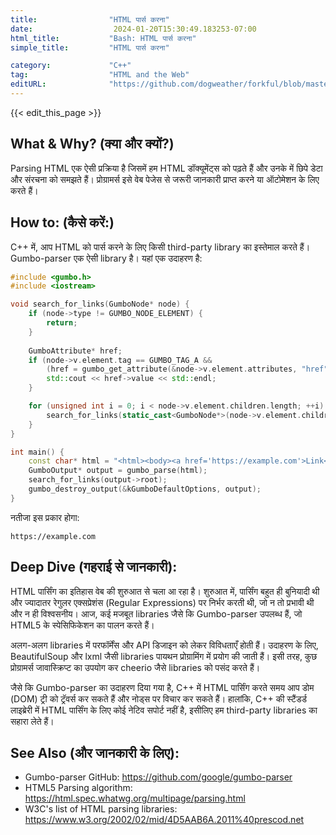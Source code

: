 ```yaml
---
title:                "HTML पार्स करना"
date:                  2024-01-20T15:30:49.183253-07:00
html_title:           "Bash: HTML पार्स करना"
simple_title:         "HTML पार्स करना"

category:             "C++"
tag:                  "HTML and the Web"
editURL:              "https://github.com/dogweather/forkful/blob/master/content/hi/cpp/parsing-html.md"
---
```


{{< edit_this_page >}}

## What & Why? (क्या और क्यों?)

Parsing HTML एक ऐसी प्रक्रिया है जिसमें हम HTML डॉक्यूमेंट्स को पढ़ते हैं और उनके में छिपे डेटा और संरचना को समझते हैं। प्रोग्रामर्स इसे वेब पेजेस से जरूरी जानकारी प्राप्त करने या ऑटोमेशन के लिए करते हैं।

## How to: (कैसे करें:)

C++ में, आप HTML को पार्स करने के लिए किसी third-party library का इस्तेमाल करते हैं। Gumbo-parser एक ऐसी library है। यहां एक उदाहरण है:

```C++
#include <gumbo.h>
#include <iostream>

void search_for_links(GumboNode* node) {
    if (node->type != GUMBO_NODE_ELEMENT) {
        return;
    }
    
    GumboAttribute* href;
    if (node->v.element.tag == GUMBO_TAG_A &&
        (href = gumbo_get_attribute(&node->v.element.attributes, "href"))) {
        std::cout << href->value << std::endl;
    }

    for (unsigned int i = 0; i < node->v.element.children.length; ++i) {
        search_for_links(static_cast<GumboNode*>(node->v.element.children.data[i]));
    }
}

int main() {
    const char* html = "<html><body><a href='https://example.com'>Link</a></body></html>";
    GumboOutput* output = gumbo_parse(html);
    search_for_links(output->root);
    gumbo_destroy_output(&kGumboDefaultOptions, output);
}
```

नतीजा इस प्रकार होगा:

```plaintext
https://example.com
```

## Deep Dive (गहराई से जानकारी):

HTML पार्सिंग का इतिहास वेब की शुरुआत से चला आ रहा है। शुरुआत में, पार्सिंग बहुत ही बुनियादी थी और ज्यादातर रेगुलर एक्सप्रेशंस (Regular Expressions) पर निर्भर करती थी, जो न तो प्रभावी थी और न ही विश्वसनीय। आज, कई मजबूत libraries जैसे कि Gumbo-parser उपलब्ध हैं, जो HTML5 के स्पेसिफिकेशन का पालन करते हैं। 

अलग-अलग libraries में परफॉर्मेंस और API डिजाइन को लेकर विविधताएँ होती हैं। उदाहरण के लिए, BeautifulSoup और lxml जैसी libraries पायथन प्रोग्रामिंग में प्रयोग की जाती हैं। इसी तरह, कुछ प्रोग्रामर्स जावास्क्रिप्ट का उपयोग कर cheerio जैसे libraries को पसंद करते हैं। 

जैसे कि Gumbo-parser का उदाहरण दिया गया है, C++ में HTML पार्सिंग करते समय आप डोम (DOM) ट्री को ट्रॅवर्स कर सकते हैं और नोड्स पर विचार कर सकते हैं। हालांकि, C++ की स्टैंडर्ड लाइब्रेरी में HTML पार्सिंग के लिए कोई नेटिव सपोर्ट नहीं है, इसीलिए हम third-party libraries का सहारा लेते हैं।

## See Also (और जानकारी के लिए):

- Gumbo-parser GitHub: https://github.com/google/gumbo-parser
- HTML5 Parsing algorithm: https://html.spec.whatwg.org/multipage/parsing.html
- W3C's list of HTML parsing libraries: https://www.w3.org/2002/02/mid/4D5AAB6A.2011%40prescod.net
